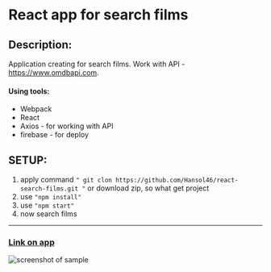 # React app for search films
## Description:
Application creating for search films. Work with API - <https://www.omdbapi.com>.
#### Using tools:
* Webpack 
* React
* Axios - for working with API 
* firebase - for deploy 
## SETUP: 
1. apply command `" git clon https://github.com/Hansol46/react-search-films.git "` or download zip, so what get project 
2. use `"npm install"` 
3. use `"npm start"`
4. now search films 
***
### [Link on app](https://react-search-film.web.app/)
![screenshot of sample](https://cdn1.savepice.ru/uploads/2020/10/12/453acdd2993a74a1bc25f05690ecaec8-full.png)
